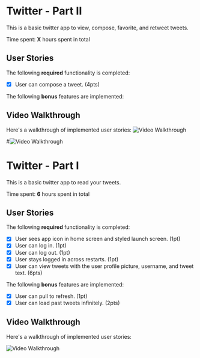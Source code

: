 # Twitter - Part II

This is a basic twitter app to view, compose, favorite, and retweet tweets.

Time spent: **X** hours spent in total

## User Stories

The following **required** functionality is completed:

- [X] User can compose a tweet. (4pts)


The following **bonus** features are implemented:



## Video Walkthrough

Here's a walkthrough of implemented user stories:
<img src='https://imgur.com/a/IhGv2lL' width='' alt='Video Walkthrough' />

#<img src='http://i.imgur.com/link/to/your/gif/file.gif' title='Video Walkthrough' width='' alt='Video Walkthrough' />



# Twitter - Part I

This is a basic twitter app to read your tweets.

Time spent: **6** hours spent in total

## User Stories

The following **required** functionality is completed:

- [x] User sees app icon in home screen and styled launch screen. (1pt)
- [x] User can log in. (1pt)
- [x] User can log out. (1pt)
- [x] User stays logged in across restarts. (1pt)
- [x] User can view tweets with the user profile picture, username, and tweet text. (6pts)

The following **bonus** features are implemented:

- [x] User can pull to refresh. (1pt)
- [x] User can load past tweets infinitely. (2pts)

## Video Walkthrough

Here's a walkthrough of implemented user stories:


<img src='https://i.imgur.com/SVQvE51.gif' width='' alt='Video Walkthrough' />

